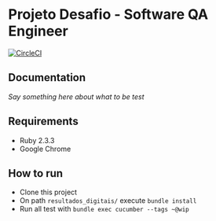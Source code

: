 # Projeto Desafio - Software QA Engineer



[![CircleCI](https://circleci.com/gh/vhsantos26/resultados_digitais.svg?style=shield&circle-token=426eec69a01e4ff52018e7d76474e03255ba349a)](https://circleci.com/gh/vhsantos26/resultados_digitais)

## Documentation

*Say something here about what to be test*

## Requirements

- Ruby 2.3.3
- Google Chrome

## How to run

- Clone this project
- On path `resultados_digitais/` execute `bundle install`
- Run all test with `bundle exec cucumber --tags ~@wip`
